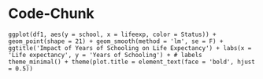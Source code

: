 # Code-Chunk

`ggplot(df1, aes(y = school, x = lifeexp, color = Status)) +
  geom_point(shape = 21) +
  geom_smooth(method = 'lm', se = F) +
  ggtitle('Impact of Years of Schooling on Life Expectancy') +
  labs(x = 'Life expectancy',
       y = 'Years of Schooling') + # labels
  theme_minimal() +
  theme(plot.title = element_text(face = 'bold', hjust = 0.5))`
